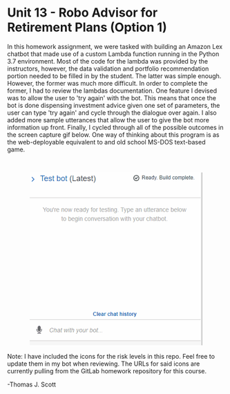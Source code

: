 # Unit 13 - Robo Advisor for Retirement Plans (Option 1)

In this homework assignment, we were tasked with building an Amazon Lex chatbot that made use of a custom Lambda function running in the Python 3.7 environment. Most of the code for the lambda was provided by the instructors, however, the data validation and portfolio recommendation portion needed to be filled in by the student. The latter was simple enough. However, the former was much more difficult. In order to complete the former, I had to review the lambdas documentation. One feature I devised was to allow the user to 'try again' with the bot. This means that once the bot is done dispensing investment advice given one set of parameters, the user can type 'try again' and cycle through the dialogue over again. I also added more sample utterances that allow the user to give the bot more information up front. Finally, I cycled through all of the possible outcomes in the screen capture gif below. One way of thinking about this program is as the web-deployable equivalent to and old school MS-DOS text-based game.

<br>
<p align="center"><img src="https://github.com/ThomasJScott3/unit13-challenge/blob/main/Images/Roboadvisor_Test.gif" class="center"></img></p>

Note: I have included the icons for the risk levels in this repo. Feel free to update them in my bot when reviewing. The URLs for said icons are currently pulling from the GitLab homework repository for this course.

-Thomas J. Scott
